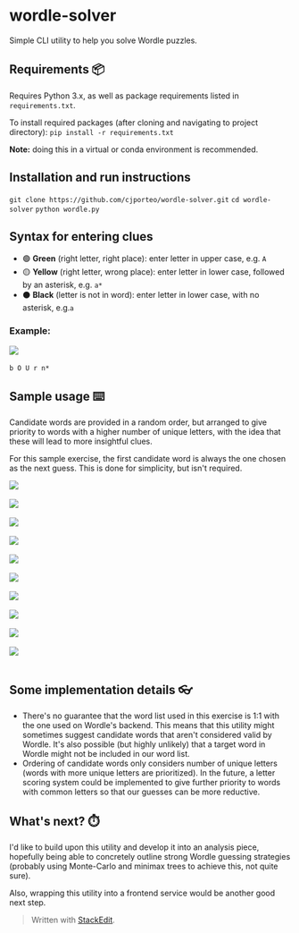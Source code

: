 # wordle-solver
Simple CLI utility to help you solve Wordle puzzles.

## Requirements 📦
Requires Python 3.x, as well as package requirements listed in `requirements.txt`.

To install required packages (after cloning and navigating to project directory):
`pip install -r requirements.txt`

**Note:** doing this in a virtual or conda environment is recommended.
## Installation and run instructions
`git clone https://github.com/cjporteo/wordle-solver.git`
`cd wordle-solver`
`python wordle.py`

## Syntax for entering clues
 - 🟢 **Green** (right letter, right place): enter letter in upper case, e.g. `A`
 - 🟡 **Yellow** (right letter, wrong place): enter letter in lower case, followed by an asterisk, e.g. `a*`
 - ⚫ **Black** (letter is not in word): enter letter in lower case, with no asterisk, e.g.`a`

### Example:
![](https://raw.githubusercontent.com/cjporteo/wordle-solver/main/readme_assets/example.png)<br /> <br />
`b O U r n*`

## Sample usage ⌨️
Candidate words are provided in a random order, but arranged to give priority to words with a higher number of unique letters, with the idea that these will lead to more insightful clues.

For this sample exercise, the first candidate word is always the one chosen as the next guess. This is done for simplicity, but isn't required.

![](https://raw.githubusercontent.com/cjporteo/wordle-solver/main/readme_assets/app_1.png)<br /> <br /> 
![](https://raw.githubusercontent.com/cjporteo/wordle-solver/main/readme_assets/phone_1.png)<br /> <br /> 
![](https://raw.githubusercontent.com/cjporteo/wordle-solver/main/readme_assets/app_2.png)<br /> <br /> 
![](https://raw.githubusercontent.com/cjporteo/wordle-solver/main/readme_assets/phone_2.png)<br /> <br /> 
![](https://raw.githubusercontent.com/cjporteo/wordle-solver/main/readme_assets/app_3.png)<br /> <br /> 
![](https://raw.githubusercontent.com/cjporteo/wordle-solver/main/readme_assets/phone_3.png)<br /> <br /> 
![](https://raw.githubusercontent.com/cjporteo/wordle-solver/main/readme_assets/app_4.png)<br /> <br /> 
![](https://raw.githubusercontent.com/cjporteo/wordle-solver/main/readme_assets/phone_4.png)<br /> <br /> 
![](https://raw.githubusercontent.com/cjporteo/wordle-solver/main/readme_assets/app_5.png)<br /> <br /> 
![](https://raw.githubusercontent.com/cjporteo/wordle-solver/main/readme_assets/phone_5.png)<br /> <br /> 
## Some implementation details 👓

 - There's no guarantee that the word list used in this exercise is 1:1 with the one used on Wordle's backend. This means that this utility might sometimes suggest candidate words that aren't considered valid by Wordle. It's also possible (but highly unlikely) that a target word in Wordle might not be included in our word list.
 - Ordering of candidate words only considers number of unique letters (words with more unique letters are prioritized). In the future, a letter scoring system could be implemented to give further priority to words with common letters so that our guesses can be more reductive.

## What's next? ⏱️
I'd like to build upon this utility and develop it into an analysis piece, hopefully being able to concretely outline strong Wordle guessing strategies (probably using Monte-Carlo and minimax trees to achieve this, not quite sure).

Also, wrapping this utility into a frontend service would be another good next step.

> Written with [StackEdit](https://stackedit.io/).
